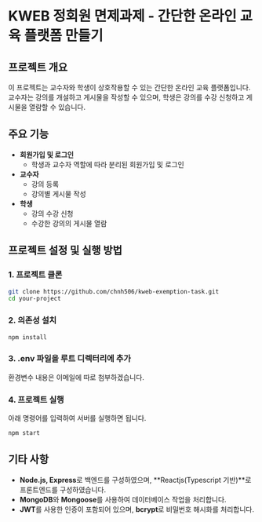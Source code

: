 # KWEB 정회원 면제과제 - 간단한 온라인 교육 플랫폼 만들기

## 프로젝트 개요

이 프로젝트는 교수자와 학생이 상호작용할 수 있는 간단한 온라인 교육 플랫폼입니다. 교수자는 강의를 개설하고 게시물을 작성할 수 있으며, 학생은 강의를 수강 신청하고 게시물을 열람할 수 있습니다.

## 주요 기능

- **회원가입 및 로그인**
  - 학생과 교수자 역할에 따라 분리된 회원가입 및 로그인
- **교수자**
  - 강의 등록
  - 강의별 게시물 작성
- **학생**
  - 강의 수강 신청
  - 수강한 강의의 게시물 열람

## 프로젝트 설정 및 실행 방법

### 1. 프로젝트 클론

```bash
git clone https://github.com/chnh506/kweb-exemption-task.git
cd your-project
```

### 2. 의존성 설치

```bash
npm install
```

### 3. .env 파일을 루트 디렉터리에 추가

환경변수 내용은 이메일에 따로 첨부하겠습니다.

### 4. 프로젝트 실행

아래 명령어를 입력하여 서버를 실행하면 됩니다.

```bash
npm start
```

## 기타 사항

- **Node.js, Express**로 백엔드를 구성하였으며, **Reactjs(Typescript 기반)**로 프론트엔드를 구성하였습니다.
- **MongoDB**와 **Mongoose**를 사용하여 데이터베이스 작업을 처리합니다.
- **JWT**를 사용한 인증이 포함되어 있으며, **bcrypt**로 비밀번호 해시화를 처리합니다.

